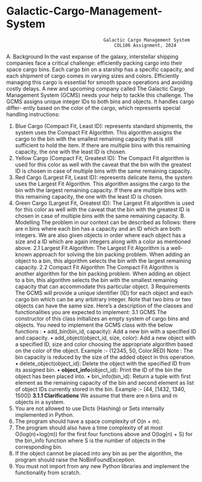 # Galactic-Cargo-Management-System
                                        Galactic Cargo Management System
                                            COL106 Assignment, 2024
A. Background
In the vast expanse of the galaxy, interstellar shipping companies face a critical challenge: efficiently packing cargo into their space cargo bins. Each cargo bin on a starship has a specific capacity, and each shipment of cargo comes in varying sizes and colors. Efficiently managing this cargo is essential for smooth space operations and avoiding costly delays. A new and upcoming company called The Galactic Cargo Management System (GCMS) needs your help to tackle this challenge.
The GCMS assigns unique integer IDs to both bins and objects. It handles cargo differ- ently based on the color of the cargo, which represents special handling instructions:

1. Blue Cargo (Compact Fit, Least ID): represents standard shipments, the system uses the Compact Fit Algorithm. This algorithm assigns the cargo to the bin with the smallest remaining capacity that is still sufficient to hold the item. If there are multiple bins with this remaining capacity, the one with the least ID is chosen.
2. Yellow Cargo (Compact Fit, Greatest ID): The Compact Fit algorithm is used for this color as well with the caveat that the bin with the greatest ID is chosen in case of multiple bins with the same remaining capacity.
3. Red Cargo (Largest Fit, Least ID): represents delicate items, the system uses the Largest Fit Algorithm. This algorithm assigns the cargo to the bin with the largest remaining capacity. If there are multiple bins with this remaining capacity, the one with the least ID is chosen.
4. Green Cargo (Largest Fit, Greatest ID): The Largest Fit algorithm is used for this color as well with the caveat that the bin with the greatest ID is chosen in case of multiple bins with the same remaining capacity.
B. Modelling
The problem in our context can be described as follows: there are n bins where each bin has a capacity and an ID which are both integers. We are also given objects in order where each object has a size and a ID which are again integers along with a color as mentioned above.
2.1 Largest Fit Algorithm:
The Largest Fit Algorithm is a well-known approach for solving the bin packing problem. When adding an object to a bin, this algorithm selects the bin with the largest remaining capacity.
2.2 Compact Fit Algorithm
The Compact Fit Algorithm is another algorithm for the bin packing problem. When adding an object to a bin, this algorithm selects the bin with the smallest remaining capacity that can accommodate this particular object.
3 Requirements
The GCMS will provide a unique identifier (ID) for each object and each cargo bin which can be any arbitrary integer. Note that two bins or two objects can have the same size.
Here’s a description of the classes and functionalities you are expected to implement:
3.1 GCMS
The constructor of this class initializes an empty system of cargo bins and objects. You need to implement the GCMS class with the below functions :
• add_bin(bin_id, capacity): Add a new bin with a specified ID and capacity.
• add_object(object_id, size, color): Add a new object with a specified ID, size and color choosing the appropriate algorithm based on the color of the object. Example :- (12345, 50, Color.RED)
Note : The bin capacity is reduced by the size of the added object in this operation.
• delete_object(object_id): Delete the object with the specified ID from its assigned bin.
• **object_info**(object_id): Print the ID of the bin the object has been placed into.
• bin_info(bin_id): Return a tuple with first element as the remaining capacity of the bin and second element as list of object IDs currently stored in the bin.
Example :- (44, [1432, 1340, 1500])
**3.1.1 Clarifications**
We assume that there are n bins and m objects in a system.
1. You are not allowed to use Dicts (Hashing) or Sets internally implemented in Python.
2. The program should have a space complexity of O(n + m).
3. The program should also have a time complexity of at most O(log(n)+log(m)) for the first four functions above and O(log(n) + S) for the bin_info function where S is the number of objects in the corresponding bin.
4. If the object cannot be placed into any bin as per the algorithm, the program should raise the NoBinFoundException.
5. You must not import from any new Python libraries and implement the functionality from scratch.